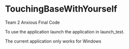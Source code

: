 # TouchingBaseWithYourself
Team 2 Anxious Final Code

To use the application launch the application in launch_test.

The current application only works for Windows
